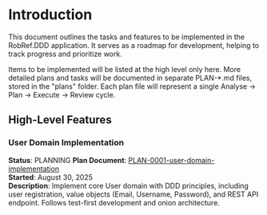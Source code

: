 # Introduction

This document outlines the tasks and features to be implemented in the RobRef.DDD application.
It serves as a roadmap for development, helping to track progress and prioritize work.

Items to be implemented will be listed at the high level only here. More detailed plans and tasks will be documented in separate PLAN-*.md files, stored in the "plans" folder. Each plan file will represent a single Analyse -> Plan -> Execute -> Review cycle.

## High-Level Features

### User Domain Implementation
**Status**: PLANNING
**Plan Document**: [PLAN-0001-user-domain-implementation](plans/PLAN-0001-user-domain-implementation.md)  
**Started**: August 30, 2025  
**Description**: Implement core User domain with DDD principles, including user registration, value objects (Email, Username, Password), and REST API endpoint. Follows test-first development and onion architecture. 
